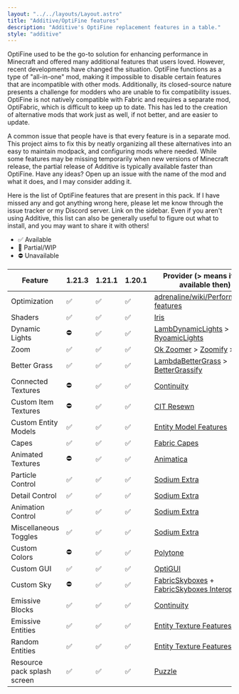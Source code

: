 ```yaml
---
layout: "../../layouts/Layout.astro"
title: "Additive/OptiFine features"
description: "Additive's OptiFine replacement features in a table."
style: "additive"
---
```


OptiFine used to be the go-to solution for enhancing performance in Minecraft and offered many additional features that users loved. However, recent developments have changed the situation. OptiFine functions as a type of "all-in-one" mod, making it impossible to disable certain features that are incompatible with other mods. Additionally, its closed-source nature presents a challenge for modders who are unable to fix compatibility issues. OptiFine is not natively compatible with Fabric and requires a separate mod, OptiFabric, which is difficult to keep up to date. This has led to the creation of alternative mods that work just as well, if not better, and are easier to update.

A common issue that people have is that every feature is in a separate mod. This project aims to fix this by neatly organizing all these alternatives into an easy to maintain modpack, and configuring mods where needed. While some features may be missing temporarily when new versions of Minecraft release, the partial release of Additive is typically available faster than OptiFine. Have any ideas? Open up an issue with the name of the mod and what it does, and I may consider adding it.

Here is the list of OptiFine features that are present in this pack. If I have missed any and got anything wrong here, please let me know through the issue tracker or my Discord server. Link on the sidebar. Even if you aren't using Additive, this list can also be generally useful to figure out what to install, and you may want to share it with others!

- ✅ Available
- 🚧 Partial/WIP
- ⛔ Unavailable

| Feature                     | 1.21.3 | 1.21.1 | 1.20.1 | Provider (> means if not available then)                                                                                              |
| --------------------------- | ------ | ------ | ------ | ------------------------------------------------------------------------------------------------------------------------------------- |
| Optimization                | ✅     | ✅     | ✅     | [adrenaline/wiki/Performance-features](https://github.com/skywardmc/adrenaline/wiki/Performance-features)                             |
| Shaders                     | ✅     | ✅     | ✅     | [Iris](https://modrinth.com/mod/iris)                                                                                                 |
| Dynamic Lights              | ⛔     | ✅     | ✅     | [LambDynamicLights](https://modrinth.com/mod/lambdynamiclights) > [RyoamicLights](https://www.modrinth.com/mod/ryoamiclights)         |
| Zoom                        | ✅     | ✅     | ✅     | [Ok Zoomer](https://modrinth.com/mod/ok-zoomer) > [Zoomify](https://modrinth.com/mod/zoomify) > [Zume](https://modrinth.com/mod/zume) |
| Better Grass                | ✅     | ✅     | ✅     | [LambdaBetterGrass](https://modrinth.com/mod/lambdabettergrass) > [BetterGrassify](https://www.modrinth.com/mod/bettergrassify)       |
| Connected Textures          | ⛔     | ✅     | ✅     | [Continuity](https://modrinth.com/mod/continuity)                                                                                     |
| Custom Item Textures        | ⛔     | ✅     | ✅     | [CIT Resewn](https://modrinth.com/mod/cit-resewn)                                                                                     |
| Custom Entity Models        | ✅     | ✅     | ✅     | [Entity Model Features](https://modrinth.com/mod/entity-model-features)                                                               |
| Capes                       | ✅     | ✅     | ✅     | [Fabric Capes](https://modrinth.com/mod/capes)                                                                                        |
| Animated Textures           | ⛔     | ✅     | ✅     | [Animatica](https://modrinth.com/mod/animatica)                                                                                       |
| Particle Control            | ✅     | ✅     | ✅     | [Sodium Extra](https://modrinth.com/mod/sodium-extra)                                                                                 |
| Detail Control              | ✅     | ✅     | ✅     | [Sodium Extra](https://modrinth.com/mod/sodium-extra)                                                                                 |
| Animation Control           | ✅     | ✅     | ✅     | [Sodium Extra](https://modrinth.com/mod/sodium-extra)                                                                                 |
| Miscellaneous Toggles       | ✅     | ✅     | ✅     | [Sodium Extra](https://modrinth.com/mod/sodium-extra)                                                                                 |
| Custom Colors               | ⛔     | ✅     | ✅     | [Polytone](https://modrinth.com/mod/polytone)                                                                                         |
| Custom GUI                  | ✅     | ✅     | ✅     | [OptiGUI](https://modrinth.com/mod/optigui)                                                                                           |
| Custom Sky                  | ⛔     | ✅     | ✅     | [FabricSkyboxes](https://modrinth.com/mod/fabricskyboxes) + [FabricSkyboxes Interop](https://modrinth.com/mod/fabricskyboxes-interop) |
| Emissive Blocks             | ✅     | ✅     | ✅     | [Continuity](https://modrinth.com/mod/continuity)                                                                                     |
| Emissive Entities           | ✅     | ✅     | ✅     | [Entity Texture Features](https://modrinth.com/mod/entitytexturefeatures)                                                             |
| Random Entities             | ✅     | ✅     | ✅     | [Entity Texture Features](https://modrinth.com/mod/entitytexturefeatures)                                                             |
| Resource pack splash screen | ✅     | ✅     | ✅     | [Puzzle](https://modrinth.com/mod/puzzle)                                                                                             |
